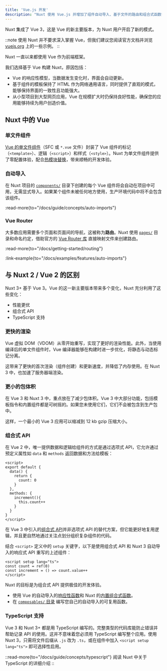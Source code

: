 ```yaml
---
title: 'Vue.js 开发'
description: "Nuxt 使用 Vue.js 并增加了组件自动导入、基于文件的路由和组合式函数等特性，以实现对 SSR 友好的使用。"
---
```


Nuxt 集成了 Vue 3，这是 Vue 的新主要版本，为 Nuxt 用户开启了新的模式。

::note
使用 Nuxt 并不要求深入掌握 Vue，但我们建议您阅读官方文档并浏览 [vuejs.org](https://vue.zhcndoc.com) 上的一些示例。
::

Nuxt 一直以来都使用 Vue 作为前端框架。

我们选择基于 Vue 构建 Nuxt，原因包括：

- Vue 的响应性模型，当数据发生变化时，界面会自动更新。
- 基于组件的模板保持了 HTML 作为网络通用语言，同时提供了直观的模式，能够保持界面的一致性且功能强大。
- 从小型项目到大型网页应用，Vue 在规模扩大时仍保持良好性能，确保您的应用能够持续为用户创造价值。

## Nuxt 中的 Vue

### 单文件组件

[Vue 的单文件组件](https://vue.zhcndoc.com/guide/scaling-up/sfc.html)（SFC 或 `*.vue` 文件）封装了 Vue 组件的标记（`<template>`）、逻辑（`<script>`）和样式（`<style>`）。Nuxt 为单文件组件提供了零配置体验，配合[热模块替换](https://vite.zhcndoc.com/guide/features.html#hot-module-replacement)，带来顺畅的开发体验。

### 自动导入

在 Nuxt 项目的 [`components/`](/docs/guide/directory-structure/components) 目录下创建的每个 Vue 组件将会自动在项目中可用，无需显式导入。如果某个组件未被任何地方使用，生产环境代码中将不会包含该组件。

:read-more{to="/docs/guide/concepts/auto-imports"}

### Vue Router

大多数应用需要多个页面和页面间的导航，这被称为**路由**。Nuxt 使用 [`pages/`](/docs/guide/directory-structure/pages) 目录和命名约定，借助官方的 [Vue Router 库](https://router.vuejs.org) 直接映射文件来创建路由。

:read-more{to="/docs/getting-started/routing"}

:link-example{to="/docs/examples/features/auto-imports"}

## 与 Nuxt 2 / Vue 2 的区别

Nuxt 3+ 基于 Vue 3。Vue 的这一新主要版本带来多个变化，Nuxt 充分利用了这些变化：

- 性能更优
- 组合式 API
- TypeScript 支持

### 更快的渲染

Vue 虚拟 DOM（VDOM）从零开始重写，实现了更好的渲染性能。此外，当使用编译后的单文件组件时，Vue 编译器能够在构建时进一步优化，将静态与动态标记分离。

这带来了更快的首次渲染（组件创建）和更新速度，并降低了内存使用。在 Nuxt 3 中，也加速了服务器端渲染。

### 更小的包体积

在 Vue 3 和 Nuxt 3 中，重点放在了减少包体积。Vue 3 中大部分功能，包括模板指令和内置组件都是可树摇的。如果您未使用它们，它们不会被包含到生产包中。

这样，一个最小的 Vue 3 应用可以缩减到 12 kb gzip 压缩大小。

### 组合式 API

在 Vue 2 中，唯一提供数据和逻辑给组件的方式是通过选项式 API，它允许通过预定义属性如 `data` 和 `methods` 返回数据和方法给模板：

```vue twoslash
<script>
export default {
  data() {
    return {
      count: 0
    }
  },
  methods: {
    increment(){
      this.count++
    }
  }
}
</script>
```

在 Vue 3 中引入的[组合式 API](https://vue.zhcndoc.com/guide/extras/composition-api-faq.html)并非选项式 API 的替代方案，但它能更好地复用逻辑，并且更自然地通过关注点划分组织复杂组件的代码。

结合 `<script>` 定义中的 `setup` 关键字，以下是使用组合式 API 和 Nuxt 3 自动导入的响应式 API 重写的上述组件：

```vue twoslash [components/Counter.vue]
<script setup lang="ts">
const count = ref(0)
const increment = () => count.value++
</script>
```

Nuxt 的目标是为组合式 API 提供极佳的开发体验。

- 使用 Vue 的自动导入的[响应性函数](https://vue.zhcndoc.com/api/reactivity-core.html)和 Nuxt 的[内置组合式函数](/docs/api/composables/use-async-data)。
- 在 [`composables/` 目录](/docs/guide/directory-structure/composables) 编写您自己的自动导入的可复用函数。

### TypeScript 支持

Vue 3 和 Nuxt 3+ 都是用 TypeScript 编写的。完整类型的代码库能防止错误并帮助记录 API 的使用。这并不意味着您必须用 TypeScript 编写整个应用。使用 Nuxt 3，只需将文件后缀从 `.js` 改为 `.ts`，或在组件中加入 `<script setup lang="ts">` 即可选择性启用。

::read-more{to="/docs/guide/concepts/typescript"}
阅读 Nuxt 中关于 TypeScript 的详细介绍
::
